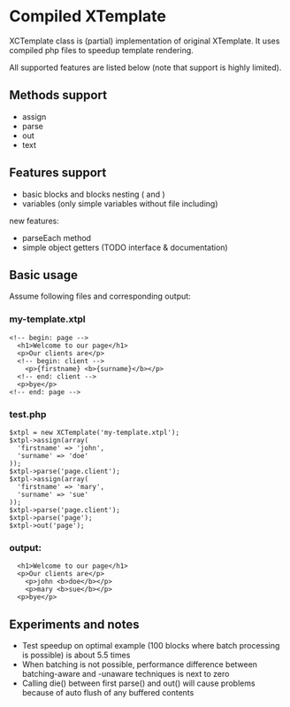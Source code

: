 # Compiled XTemplate

XCTemplate class is (partial) implementation of original XTemplate. It uses compiled php files to speedup template
rendering.

All supported features are listed below (note that support is highly limited).

## Methods support

- assign
- parse
- out
- text

## Features support

- basic blocks and blocks nesting ( <!-- begin: something --> and <!-- end: something --> )
- variables (only simple variables without file including)

new features:

- parseEach method
- simple object getters (TODO interface & documentation)

## Basic usage

Assume following files and corresponding output:

### my-template.xtpl

    <!-- begin: page -->
      <h1>Welcome to our page</h1>
      <p>Our clients are</p>
      <!-- begin: client -->
        <p>{firstname} <b>{surname}</b></p>
      <!-- end: client -->
      <p>bye</p>
    <!-- end: page -->

### test.php

    $xtpl = new XCTemplate('my-template.xtpl');
    $xtpl->assign(array(
      'firstname' => 'john',
      'surname' => 'doe'
    ));
    $xtpl->parse('page.client');
    $xtpl->assign(array(
      'firstname' => 'mary',
      'surname' => 'sue'
    ));
    $xtpl->parse('page.client');
    $xtpl->parse('page');
    $xtpl->out('page');

### output:

      <h1>Welcome to our page</h1>
      <p>Our clients are</p>
        <p>john <b>doe</b></p>
        <p>mary <b>sue</b></p>
      <p>bye</p>

## Experiments and notes

- Test speedup on optimal example (100 blocks where batch processing is possible) is about 5.5 times
- When batching is not possible, performance difference between batching-aware and -unaware techniques is next to zero
- Calling die() between first parse() and out() will cause problems because of auto flush of any buffered contents
